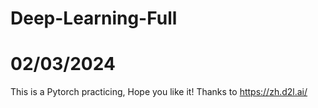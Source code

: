 # Deep-Learning-Full
# 02/03/2024
This is a Pytorch practicing, Hope you like it!
Thanks to https://zh.d2l.ai/
